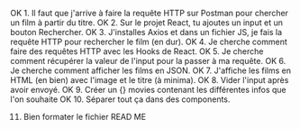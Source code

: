 OK 1. Il faut que j'arrive à faire la requête HTTP sur Postman pour chercher un film à partir du titre.
OK 2. Sur le projet React, tu ajoutes un input et un bouton Rechercher.
OK 3. J'installes Axios et dans un fichier JS, je fais la requête HTTP pour rechercher le film (en dur).
OK 4. Je cherche comment faire des requêtes HTTP avec les Hooks de React.
OK 5. Je cherche comment récupérer la valeur de l'input pour la passer à ma requête.
OK 6. Je cherche comment afficher les films en JSON.
OK 7. J'affiche les films en HTML (en bien) avec l'image et le titre (à minima).
OK 8. Vider l'input après avoir envoyé.
OK 9. Créer un {} movies contenant les différentes infos que l'on souhaite
OK 10. Séparer tout ça dans des components.

11. Bien formater le fichier READ ME
